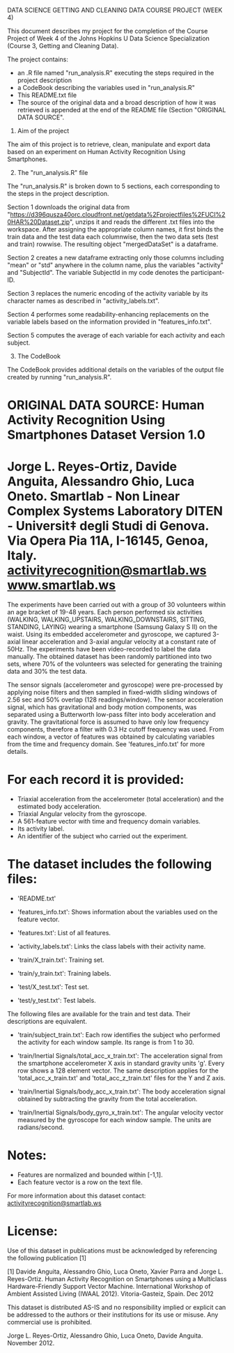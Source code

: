 DATA SCIENCE GETTING AND CLEANING DATA COURSE PROJECT (WEEK 4)

This document describes my project for the completion of the Course Project of Week 4 of the Johns Hopkins U Data Science Specialization (Course 3, Getting and Cleaning Data).

The project contains:
* an .R file named "run_analysis.R" executing the steps required in the project description
* a CodeBook describing the variables used in "run_analysis.R"
* This README.txt file
* The source of the original data and a broad description of how it was retrieved is appended at the end of the README file (Section "ORIGINAL DATA SOURCE".

1) Aim of the project

The aim of this project is to retrieve, clean, manipulate and export data based on an experiment on Human Activity Recognition Using Smartphones.

2) The "run_analysis.R" file

The "run_analysis.R" is broken down to 5 sections, each corresponding to the steps in the project description.

Section 1 downloads the original data from "https://d396qusza40orc.cloudfront.net/getdata%2Fprojectfiles%2FUCI%20HAR%20Dataset.zip", unzips it and reads the different .txt files into the workspace. After assigning the appropriate column names, it first binds the train data and the test data each columnwise, then the two data sets (test and train) rowwise. The resulting object "mergedDataSet" is a dataframe.

Section 2 creates a new dataframe extracting only those columns including "mean" or "std" anywhere in the column name, plus the variables "activity" and "SubjectId". The variable SubjectId in my code denotes the participant-ID.

Section 3 replaces the numeric encoding of the activity variable by its character names as described in "activity_labels.txt".

Section 4 performes some readability-enhancing replacements on the variable labels based on the information provided in "features_info.txt".

Section 5 computes the average of each variable for each activity and each subject.

3) The CodeBook

The CodeBook provides additional details on the variables of the output file created by running "run_analysis.R".


ORIGINAL DATA SOURCE:
Human Activity Recognition Using Smartphones Dataset
Version 1.0
==================================================================
Jorge L. Reyes-Ortiz, Davide Anguita, Alessandro Ghio, Luca Oneto.
Smartlab - Non Linear Complex Systems Laboratory
DITEN - Universit‡ degli Studi di Genova.
Via Opera Pia 11A, I-16145, Genoa, Italy.
activityrecognition@smartlab.ws
www.smartlab.ws
==================================================================

The experiments have been carried out with a group of 30 volunteers within an age bracket of 19-48 years. Each person performed six activities (WALKING, WALKING_UPSTAIRS, WALKING_DOWNSTAIRS, SITTING, STANDING, LAYING) wearing a smartphone (Samsung Galaxy S II) on the waist. Using its embedded accelerometer and gyroscope, we captured 3-axial linear acceleration and 3-axial angular velocity at a constant rate of 50Hz. The experiments have been video-recorded to label the data manually. The obtained dataset has been randomly partitioned into two sets, where 70% of the volunteers was selected for generating the training data and 30% the test data. 

The sensor signals (accelerometer and gyroscope) were pre-processed by applying noise filters and then sampled in fixed-width sliding windows of 2.56 sec and 50% overlap (128 readings/window). The sensor acceleration signal, which has gravitational and body motion components, was separated using a Butterworth low-pass filter into body acceleration and gravity. The gravitational force is assumed to have only low frequency components, therefore a filter with 0.3 Hz cutoff frequency was used. From each window, a vector of features was obtained by calculating variables from the time and frequency domain. See 'features_info.txt' for more details. 

For each record it is provided:
======================================

- Triaxial acceleration from the accelerometer (total acceleration) and the estimated body acceleration.
- Triaxial Angular velocity from the gyroscope. 
- A 561-feature vector with time and frequency domain variables. 
- Its activity label. 
- An identifier of the subject who carried out the experiment.

The dataset includes the following files:
=========================================

- 'README.txt'

- 'features_info.txt': Shows information about the variables used on the feature vector.

- 'features.txt': List of all features.

- 'activity_labels.txt': Links the class labels with their activity name.

- 'train/X_train.txt': Training set.

- 'train/y_train.txt': Training labels.

- 'test/X_test.txt': Test set.

- 'test/y_test.txt': Test labels.

The following files are available for the train and test data. Their descriptions are equivalent. 

- 'train/subject_train.txt': Each row identifies the subject who performed the activity for each window sample. Its range is from 1 to 30. 

- 'train/Inertial Signals/total_acc_x_train.txt': The acceleration signal from the smartphone accelerometer X axis in standard gravity units 'g'. Every row shows a 128 element vector. The same description applies for the 'total_acc_x_train.txt' and 'total_acc_z_train.txt' files for the Y and Z axis. 

- 'train/Inertial Signals/body_acc_x_train.txt': The body acceleration signal obtained by subtracting the gravity from the total acceleration. 

- 'train/Inertial Signals/body_gyro_x_train.txt': The angular velocity vector measured by the gyroscope for each window sample. The units are radians/second. 

Notes: 
======
- Features are normalized and bounded within [-1,1].
- Each feature vector is a row on the text file.

For more information about this dataset contact: activityrecognition@smartlab.ws

License:
========
Use of this dataset in publications must be acknowledged by referencing the following publication [1] 

[1] Davide Anguita, Alessandro Ghio, Luca Oneto, Xavier Parra and Jorge L. Reyes-Ortiz. Human Activity Recognition on Smartphones using a Multiclass Hardware-Friendly Support Vector Machine. International Workshop of Ambient Assisted Living (IWAAL 2012). Vitoria-Gasteiz, Spain. Dec 2012

This dataset is distributed AS-IS and no responsibility implied or explicit can be addressed to the authors or their institutions for its use or misuse. Any commercial use is prohibited.

Jorge L. Reyes-Ortiz, Alessandro Ghio, Luca Oneto, Davide Anguita. November 2012.


